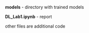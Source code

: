 **models** - directory with trained models

**DL_Lab1.ipynb** - report

other files are additional code
